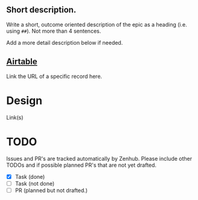 ##  Short description.

Write a short, outcome oriented description of the epic as a heading (i.e. using `##`). Not more than 4
sentences.

Add a more detail description below if needed.

## [Airtable](https://airtable.com/tblVrIYSGNUqDuy0l/viwdaolaWsOviBomO?blocks=hide)

Link the URL of a specific record here.

# Design

Link(s)

# TODO

Issues and PR's are tracked automatically by Zenhub. Please include other TODOs
and if possible planned PR's that are not yet drafted. 

- [x] Task (done)
- [ ] Task (not done)
- [ ] PR (planned but not drafted.)

